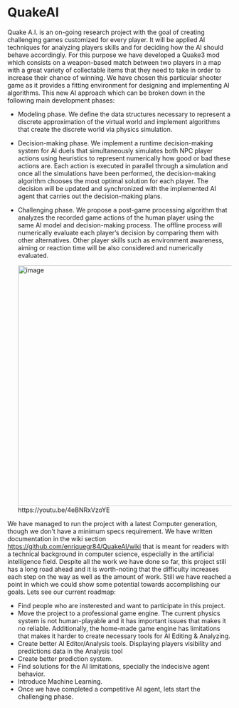 # QuakeAI

Quake A.I. is an on-going research project with the goal of creating challenging games customized for every player. It will be applied AI techniques for analyzing players skills and for deciding how the AI should behave accordingly. For this purpose we have developed a Quake3 mod which consists on a weapon-based match between two players in a map with a great variety of collectable items that they need to take in order to increase their chance of winning. We have chosen this particular shooter game as it provides a fitting environment for designing and implementing AI algorithms. This new AI approach which can be broken down in the following main development phases: 

- Modeling phase. We define the data structures necessary to represent a discrete approximation of the virtual world and implement algorithms that create the discrete world via physics simulation.
- Decision-making phase. We implement a runtime decision-making system for AI duels that simultaneously simulates both NPC player actions using heuristics to represent numerically how good or bad these actions are. Each action is executed in parallel through a simulation and once all the simulations have been performed, the decision-making algorithm chooses the most optimal solution for each player. The decision will be updated and synchronized with the implemented AI agent that carries out the decision-making plans.
- Challenging phase. We propose a post-game processing algorithm that analyzes the recorded game actions of the human player using the same AI model and decision-making process. The offline process will numerically evaluate each player’s decision by comparing them with other alternatives. Other player skills such as environment awareness, aiming or reaction time will be also considered and numerically evaluated.

  <img width="886" height="540" alt="image" src="https://github.com/user-attachments/assets/17465539-af77-4254-8f78-b0b6daf9e20b" />
  https://youtu.be/4eBNRxVzoYE

We have managed to run the project with a latest Computer generation, though we don't have a minimum specs requirement. We have written documentation in the wiki section https://github.com/enriquegr84/QuakeAI/wiki that is meant for readers with a technical background in computer science, especially in the artificial intelligence field. Despite all the work we have done so far, this project still has a long road ahead and it is worth-noting that the difficulty increases each step on the way as well as the amount of work. Still we have reached a point in which we could show some potential towards accomplishing our goals. Lets see our current roadmap:
- Find people who are insterested and want to participate in this project.
- Move the project to a professional game engine. The current physics system is not human-playable and it has important issues that makes it no reliable. Additionally, the home-made game engine has limitations that makes it harder to create necessary tools for AI Editing & Analyzing.
- Create better AI Editor/Analysis tools. Displaying players visibility and predictions data in the Analysis tool
- Create better prediction system.
- Find solutions for the AI limitations, specially the indecisive agent behavior.
- Introduce Machine Learning.
- Once we have completed a competitive AI agent, lets start the challenging phase.
